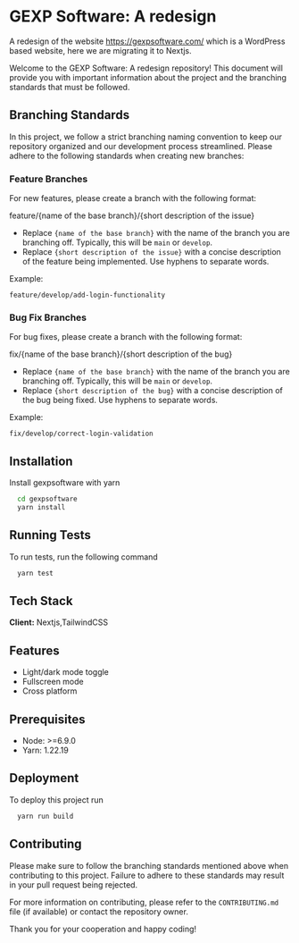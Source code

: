 # GEXP Software: A redesign
A redesign of the website https://gexpsoftware.com/ which is a WordPress based website, here we are migrating it to Nextjs.


Welcome to the GEXP Software: A redesign repository! This document will provide you with important information about the project and the branching standards that must be followed.

## Branching Standards

In this project, we follow a strict branching naming convention to keep our repository organized and our development process streamlined. Please adhere to the following standards when creating new branches:

### Feature Branches

For new features, please create a branch with the following format:

feature/{name of the base branch}/{short description of the issue}

- Replace `{name of the base branch}` with the name of the branch you are branching off. Typically, this will be `main` or `develop`.
- Replace `{short description of the issue}` with a concise description of the feature being implemented. Use hyphens to separate words.

Example:
```
feature/develop/add-login-functionality
```
### Bug Fix Branches

For bug fixes, please create a branch with the following format:

fix/{name of the base branch}/{short description of the bug}

- Replace `{name of the base branch}` with the name of the branch you are branching off. Typically, this will be `main` or `develop`.
- Replace `{short description of the bug}` with a concise description of the bug being fixed. Use hyphens to separate words.

Example:
```
fix/develop/correct-login-validation
```
## Installation

Install gexpsoftware with yarn

```bash
  cd gexpsoftware
  yarn install 
```
    
## Running Tests

To run tests, run the following command

```bash
  yarn test
```


## Tech Stack

**Client:** Nextjs,TailwindCSS




## Features

- Light/dark mode toggle
- Fullscreen mode
- Cross platform


## Prerequisites

- Node: >=6.9.0
- Yarn: 1.22.19


## Deployment

To deploy this project run

```bash
  yarn run build
```

## Contributing

Please make sure to follow the branching standards mentioned above when contributing to this project. Failure to adhere to these standards may result in your pull request being rejected.

For more information on contributing, please refer to the `CONTRIBUTING.md` file (if available) or contact the repository owner.

Thank you for your cooperation and happy coding!
